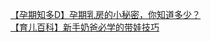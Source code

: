   
[【孕期知多D】孕期乳房的小秘密，你知道多少？](http://www.dianyue.me/archives/053/8v1smgxeij079k9q/)  
[【育儿百科】新手奶爸必学的带娃技巧](http://www.dianyue.me/archives/050/2ngp05t6myodkywd/)